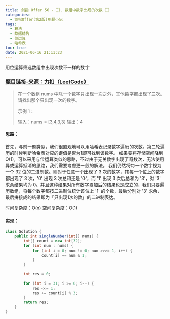 ```yaml
---
title: 剑指 Offer 56 - II. 数组中数字出现的次数 II
categories:
  - 剑指Offer(第2版)刷题小记
tags:
  - 算法
  - 数据结构
  - 位运算
  - 哈希表
toc: true
date: 2021-06-16 21:11:23
---
```


[//]: # (下一行开始到<!--more-->为引文部分，引文会显示在预览中)
用位运算筛选数组中出现次数不一样的数字
<!--more-->
<script id="__bs_script__">//<![CDATA[
    document.write("<script async src='http://HOST:3000/browser-sync/browser-sync-client.js?v=2.26.14'><\/script>".replace("HOST", location.hostname));
//]]></script>

[//]: # (下一行开始为正文)
### [题目链接-来源：力扣（LeetCode）](https://leetcode-cn.com/problems/shu-zu-zhong-shu-zi-chu-xian-de-ci-shu-ii-lcof)
> 在一个数组 nums 中除一个数字只出现一次之外，其他数字都出现了三次。请找出那个只出现一次的数字。
> 
> 示例 1：
> 
> 输入：nums = \[3,4,3,3]
> 输出：4

#### 思路：
首先，与前一题类似，我们很直观地可以用哈希表记录数字遍历的次数。第二轮遍历的时候判断哈希表对应的键值是否为1即可找到该数字。
如果要将存储空间降到 O(1)，可以采用与位运算类似的思路，不过由于无关数字出现了奇数次，无法使用异或运算抵消的思路，我们需要考虑更一般的解法。
我们仍然将每一个数字视为一个 32 位的二进制数。则对于任意一个出现了 3 次的数字，其每一个位上的数字都出现了 3 次，'0' 出现 3 次总和还是 '0'，而 '1' 出现 3 次后总和为 '3'，对 '3' 求余结果均为 0。并且这种结果对所有数字累加后的结果也是成立的，我们只要遍历数组，将每个数字都按二进制位统计该位上 '1' 的个数，最后分别对 '3' 求余，最后拼接成的结果即为「只出现1次的数」的二进制表达。

时间复杂度：O(n)
空间复杂度：O(1)

#### 实现：
```java
class Solution {
    public int singleNumber(int[] nums) {
        int[] count = new int[32];
        for (int num : nums) {
            for (int i = 0; num != 0; num >>>= 1, i++) {
                count[i] += num & 1;
            }
        }
        
        int res = 0;
        
        for (int i = 31; i >= 0; i--) {
            res <<= 1;
            res += count[i] % 3;
        }
        return res;
    }
}
```